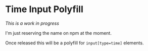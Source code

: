 # Time Input Polyfill

_This is a work in progress_

I'm just reserving the name on npm at the moment.

Once released this will be a polyfill for `input[type=time]` elements.
